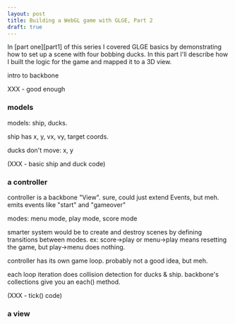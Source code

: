 ```yaml
---
layout: post
title: Building a WebGL game with GLGE, Part 2
draft: true
---
```


In [part one][part1] of this series I covered GLGE basics by demonstrating how to set up a scene with four bobbing ducks. In this part I'll describe how I built the logic for the game and mapped it to a 3D view.

intro to backbone

XXX - good enough

### models

models: ship, ducks.

ship has x, y, vx, vy, target coords.

ducks don't move: x, y

(XXX - basic ship and duck code)

### a controller

controller is a backbone "View". sure, could just extend Events, but meh. emits events like "start" and "gameover"

modes: menu mode, play mode, score mode

smarter system would be to create and destroy scenes by defining transitions between modes. ex: score->play or menu->play means resetting the game, but play->menu does nothing.

controller has its own game loop. probably not a good idea, but meh.

each loop iteration does collision detection for ducks & ship. backbone's collections give you an each() method.

(XXX - tick() code)

### a view
